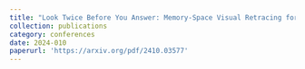 ```yaml
---
title: "Look Twice Before You Answer: Memory-Space Visual Retracing for Hallucination Mitigation in Multimodal Large Language Models"
collection: publications
category: conferences
date: 2024-010
paperurl: 'https://arxiv.org/pdf/2410.03577'
---
```


